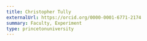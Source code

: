 ```yaml
---
title: Christopher Tully
externalUrl: https://orcid.org/0000-0001-6771-2174
summary: Faculty, Experiment
type: princetonuniversity
---
```

